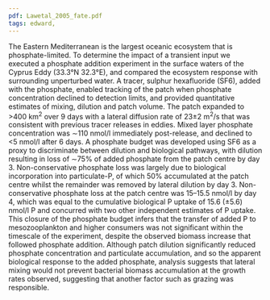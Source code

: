 ```yaml
---
pdf: Lawetal_2005_fate.pdf
tags: edward, 
---
```

The Eastern Mediterranean is the largest oceanic ecosystem that is phosphate-limited. To determine the impact of a transient input we executed a phosphate addition experiment in the surface waters of the Cyprus Eddy (33.3°N 32.3°E), and compared the ecosystem response with surrounding unperturbed water. A tracer, sulphur hexafluoride (SF6), added with the phosphate, enabled tracking of the patch when phosphate concentration declined to detection limits, and provided quantitative estimates of mixing, dilution and patch volume. The patch expanded to >400 km<sup>2</sup> over 9 days with a lateral diffusion rate of 23±2 m<sup>2</sup>/s that was consistent with previous tracer releases in eddies. Mixed layer phosphate concentration was ∼110 nmol/l immediately post-release, and declined to <5 nmol/l after 6 days. A phosphate budget was developed using SF6 as a proxy to discriminate between dilution and biological pathways, with dilution resulting in loss of ∼75% of added phosphate from the patch centre by day 3. Non-conservative phosphate loss was largely due to biological incorporation into particulate-P, of which 50% accumulated at the patch centre whilst the remainder was removed by lateral dilution by day 3. Non-conservative phosphate loss at the patch centre was 15–15.5 nmol/l by day 4, which was equal to the cumulative biological P uptake of 15.6 (±5.6) nmol/l P and concurred with two other independent estimates of P uptake. This closure of the phosphate budget infers that the transfer of added P to mesozooplankton and higher consumers was not significant within the timescale of the experiment, despite the observed biomass increase that followed phosphate addition. Although patch dilution significantly reduced phosphate concentration and particulate accumulation, and so the apparent biological response to the added phosphate, analysis suggests that lateral mixing would not prevent bacterial biomass accumulation at the growth rates observed, suggesting that another factor such as grazing was responsible.
